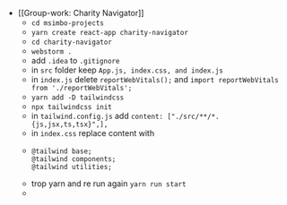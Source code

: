 - [[Group-work: Charity Navigator]]
	- `cd msimbo-projects`
	- `yarn create react-app charity-navigator`
	- `cd charity-navigator`
	- `webstorm .`
	- add `.idea` to `.gitignore`
	- in `src` folder keep `App.js, index.css, and index.js`
	- in `index.js` delete `reportWebVitals();` and `import reportWebVitals from './reportWebVitals';`
	- `yarn add -D tailwindcss`
	- `npx tailwindcss init`
	- in `tailwind.config.js` add `content: ["./src/**/*.{js,jsx,ts,tsx}",],`
	- in `index.css` replace content with
	- ```
	  @tailwind base;
	  @tailwind components;
	  @tailwind utilities;
	  ```
	- trop yarn and re run again `yarn run start`
	-